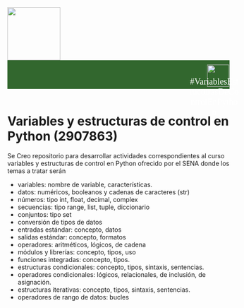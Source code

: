 <img src="https://certificadossena.net/wp-content/uploads/2022/10/logo-sena-naranja-png-2022.png" width="120" height="120">

<body>
    <header style="   background-color: hsl(115.62deg 38.2% 29.16%); padding: 0% 0;">   
        <div class="caja-header" style="width: 940px; position: relative; margin: 0 auto;">
            <h1 style="display: inline;">
                <img style="padding: 10px 5px 5px 20px;" src="https://certificadossena.net/wp-content/uploads/2022/10/logo-sena-naranja-png-2022.png" width="50px" height="50px">
            </h1>
            <nav style="position: absolute; top: 10%; right: 30%; color: white; font-size: 20px; font-family: cursive;">
                <span style=" display: inline-block; text-align: center; width: 30%; vertical-align: top; margin: 0 1.5%; padding: 30px 20px;" class="hastag">#VariablesEstructurasDeControlEnPython</span>
            </nav>
            <!-- cuando se publiqeu en el foro cambiar el right del nav a 10% -->
        </div>
    </header>

<h1 aling="center">Variables y estructuras de control en Python (2907863)</h1>
Se Creo repositorio para desarrollar actividades correspondientes al curso variables y estructuras de control en Python ofrecido por el SENA donde los temas a tratar serán 

- variables: nombre de variable, características.
- datos: numéricos, booleanos y cadenas de caracteres (str)
- números: tipo int, float, decimal, complex
- secuencias: tipo range, list, tuple, diccionario
- conjuntos: tipo set
- conversión de tipos de datos  
- entradas estándar: concepto, datos
- salidas estándar: concepto, formatos
- operadores: aritméticos, lógicos, de cadena
- módulos y librerías: concepto, tipos, uso
- funciones integradas: concepto, tipos.
- estructuras condicionales: concepto, tipos, sintaxis, sentencias.
- operadores condicionales: lógicos, relacionales, de inclusión, de asignación.
- estructuras iterativas: concepto, tipos, sintaxis, sentencias.
- operadores de rango de datos: bucles